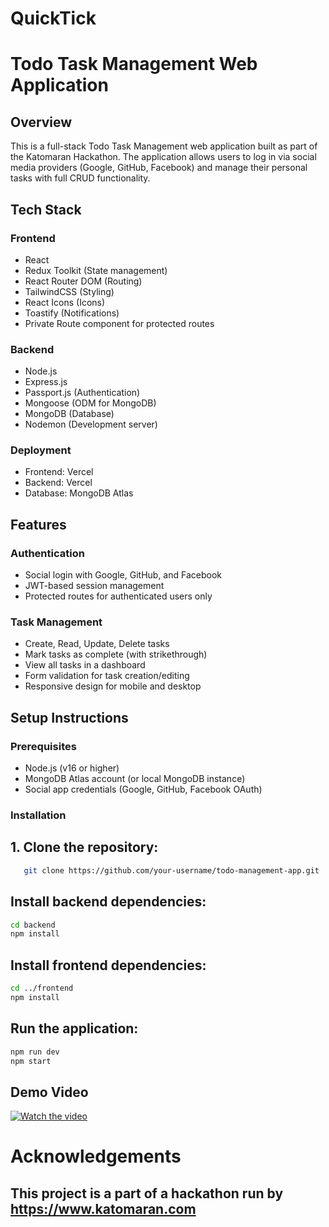 # QuickTick
# Todo Task Management Web Application

## Overview
This is a full-stack Todo Task Management web application built as part of the Katomaran Hackathon. The application allows users to log in via social media providers (Google, GitHub, Facebook) and manage their personal tasks with full CRUD functionality.

## Tech Stack

### Frontend
- React
- Redux Toolkit (State management)
- React Router DOM (Routing)
- TailwindCSS (Styling)
- React Icons (Icons)
- Toastify (Notifications)
- Private Route component for protected routes

### Backend
- Node.js
- Express.js
- Passport.js (Authentication)
- Mongoose (ODM for MongoDB)
- MongoDB (Database)
- Nodemon (Development server)

### Deployment
- Frontend: Vercel
- Backend: Vercel
- Database: MongoDB Atlas

## Features

### Authentication
- Social login with Google, GitHub, and Facebook
- JWT-based session management
- Protected routes for authenticated users only

### Task Management
- Create, Read, Update, Delete tasks
- Mark tasks as complete (with strikethrough)
- View all tasks in a dashboard
- Form validation for task creation/editing
- Responsive design for mobile and desktop

## Setup Instructions

### Prerequisites
- Node.js (v16 or higher)
- MongoDB Atlas account (or local MongoDB instance)
- Social app credentials (Google, GitHub, Facebook OAuth)

### Installation

## 1. Clone the repository:
```bash
   git clone https://github.com/your-username/todo-management-app.git
```
## Install backend dependencies:

```bash
cd backend
npm install
```
## Install frontend dependencies:

```bash
cd ../frontend
npm install
```

## Run the application:
```bash
npm run dev
npm start
```

## Demo Video

[![Watch the video](https://raw.githubusercontent.com/username/repository/branch/path/to/thumbnail.jpg)](https://github.com/Rakeshm1218/QuickTick-ToDoApp/blob/main/QuickTick%20Demo.mp4)


# Acknowledgements
## This project is a part of a hackathon run by https://www.katomaran.com